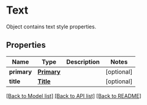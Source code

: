 # Text

Object contains text style properties.
## Properties
Name | Type | Description | Notes
------------ | ------------- | ------------- | -------------
**primary** | [**Primary**](Primary.md) |  | [optional] 
**title** | [**Title**](Title.md) |  | [optional] 

[[Back to Model list]](../README.md#documentation-for-models) [[Back to API list]](../README.md#documentation-for-api-endpoints) [[Back to README]](../README.md)


